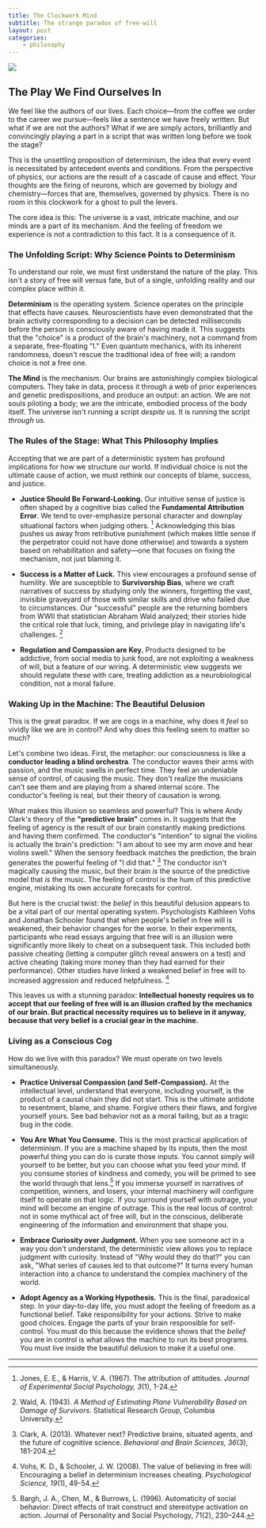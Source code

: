 ```yaml
---
title: The Clockwork Mind
subtitle: The strange paradox of free-will
layout: post
categories:
    - philosophy
---
```


![]({{site.baseurl}}/assets/conductor.png)

## The Play We Find Ourselves In

We feel like the authors of our lives. Each choice—from the coffee we order to the career we pursue—feels like a sentence we have freely written. But what if we are not the authors? What if we are simply actors, brilliantly and convincingly playing a part in a script that was written long before we took the stage?

This is the unsettling proposition of determinism, the idea that every event is necessitated by antecedent events and conditions. From the perspective of physics, our actions are the result of a cascade of cause and effect. Your thoughts are the firing of neurons, which are governed by biology and chemistry—forces that are, themselves, governed by physics. There is no room in this clockwork for a ghost to pull the levers.

The core idea is this: The universe is a vast, intricate machine, and our minds are a part of its mechanism. And the feeling of freedom we experience is not a contradiction to this fact. It is a consequence of it.

### The Unfolding Script: Why Science Points to Determinism

To understand our role, we must first understand the nature of the play. This isn't a story of free will versus fate, but of a single, unfolding reality and our complex place within it.

**Determinism** is the operating system. Science operates on the principle that effects have causes. Neuroscientists have even demonstrated that the brain activity corresponding to a decision can be detected milliseconds before the person is consciously aware of having made it. This suggests that the "choice" is a product of the brain's machinery, not a command from a separate, free-floating "I." Even quantum mechanics, with its inherent randomness, doesn't rescue the traditional idea of free will; a random choice is not a free one.

**The Mind** is the mechanism. Our brains are astonishingly complex biological computers. They take in data, process it through a web of prior experiences and genetic predispositions, and produce an output: an action. We are not souls piloting a body; we are the intricate, embodied process of the body itself. The universe isn't running a script *despite* us. It is running the script *through* us.

### The Rules of the Stage: What This Philosophy Implies

Accepting that we are part of a deterministic system has profound implications for how we structure our world. If individual choice is not the ultimate cause of action, we must rethink our concepts of blame, success, and justice.

*   **Justice Should Be Forward-Looking.** Our intuitive sense of justice is often shaped by a cognitive bias called the **Fundamental Attribution Error**. We tend to over-emphasize personal character and downplay situational factors when judging others. [^1] Acknowledging this bias pushes us away from retributive punishment (which makes little sense if the perpetrator could not have done otherwise) and towards a system based on rehabilitation and safety—one that focuses on fixing the mechanism, not just blaming it.

*   **Success is a Matter of Luck.** This view encourages a profound sense of humility. We are susceptible to **Survivorship Bias**, where we craft narratives of success by studying only the winners, forgetting the vast, invisible graveyard of those with similar skills and drive who failed due to circumstances. Our "successful" people are the returning bombers from WWII that statistician Abraham Wald analyzed; their stories hide the critical role that luck, timing, and privilege play in navigating life's challenges. [^2]

*   **Regulation and Compassion are Key.** Products designed to be addictive, from social media to junk food, are not exploiting a weakness of will, but a feature of our wiring. A deterministic view suggests we should regulate these with care, treating addiction as a neurobiological condition, not a moral failure.

### Waking Up in the Machine: The Beautiful Delusion

This is the great paradox. If we are cogs in a machine, why does it *feel* so vividly like we are in control? And why does this feeling seem to matter so much?

Let's combine two ideas. First, the metaphor: our consciousness is like a **conductor leading a blind orchestra**. The conductor waves their arms with passion, and the music swells in perfect time. They feel an undeniable sense of control, of causing the music. They don't realize the musicians can't see them and are playing from a shared internal score. The conductor's feeling is real, but their theory of causation is wrong.

What makes this illusion so seamless and powerful? This is where Andy Clark's theory of the **"predictive brain"** comes in. It suggests that the feeling of agency is the result of our brain constantly making predictions and having them confirmed. The conductor's "intention" to signal the violins is actually the brain's prediction: "I am about to see my arm move and hear violins swell." When the sensory feedback matches the prediction, the brain generates the powerful feeling of "I did that." [^3] The conductor isn't magically causing the music, but their brain *is* the source of the predictive model that *is* the music. The feeling of control is the hum of this predictive engine, mistaking its own accurate forecasts for control.

But here is the crucial twist: the *belief* in this beautiful delusion appears to be a vital part of our mental operating system. Psychologists Kathleen Vohs and Jonathan Schooler found that when people's belief in free will is weakened, their behavior changes for the worse. In their experiments, participants who read essays arguing that free will is an illusion were significantly more likely to cheat on a subsequent task. This included both passive cheating (letting a computer glitch reveal answers on a test) and active cheating (taking more money than they had earned for their performance). Other studies have linked a weakened belief in free will to increased aggression and reduced helpfulness. [^4]

This leaves us with a stunning paradox:
**Intellectual honesty requires us to accept that our feeling of free will is an illusion crafted by the mechanics of our brain. But practical necessity requires us to believe in it anyway, because that very belief is a crucial gear in the machine.**

### Living as a Conscious Cog

How do we live with this paradox? We must operate on two levels simultaneously.

*   **Practice Universal Compassion (and Self-Compassion).** At the intellectual level, understand that everyone, including yourself, is the product of a causal chain they did not start. This is the ultimate antidote to resentment, blame, and shame. Forgive others their flaws, and forgive yourself yours. See bad behavior not as a moral failing, but as a tragic bug in the code.

*   **You Are What You Consume.** This is the most practical application of determinism. If you are a machine shaped by its inputs, then the most powerful thing you can do is curate those inputs. You cannot simply *will* yourself to be better, but you can choose what you feed your mind. If you consume stories of kindness and comedy, you will be primed to see the world through that lens.[^5] If you immerse yourself in narratives of competition, winners, and losers, your internal machinery will configure itself to operate on that logic. If you surround yourself with outrage, your mind will become an engine of outrage. This is the real locus of control: not in some mythical act of free will, but in the conscious, deliberate engineering of the information and environment that shape you.

*   **Embrace Curiosity over Judgment.** When you see someone act in a way you don't understand, the deterministic view allows you to replace judgment with curiosity. Instead of "Why would they do that?" you can ask, "What series of causes led to that outcome?" It turns every human interaction into a chance to understand the complex machinery of the world.

*   **Adopt Agency as a Working Hypothesis.** This is the final, paradoxical step. In your day-to-day life, you must adopt the feeling of freedom as a functional belief. Take responsibility for your actions. Strive to make good choices. Engage the parts of your brain responsible for self-control. You must do this because the evidence shows that the *belief* you are in control is what allows the machine to run its best programs. You must live inside the beautiful delusion to make it a useful one.

***

[^1]: Jones, E. E., & Harris, V. A. (1967). The attribution of attitudes. *Journal of Experimental Social Psychology, 3*(1), 1-24.
[^2]: Wald, A. (1943). *A Method of Estimating Plane Vulnerability Based on Damage of Survivors*. Statistical Research Group, Columbia University.
[^3]: Clark, A. (2013). Whatever next? Predictive brains, situated agents, and the future of cognitive science. *Behavioral and Brain Sciences, 36*(3), 181-204.
[^4]: Vohs, K. D., & Schooler, J. W. (2008). The value of believing in free will: Encouraging a belief in determinism increases cheating. *Psychological Science, 19*(1), 49-54.
[^5]: Bargh, J. A., Chen, M., & Burrows, L. (1996). Automaticity of social behavior: Direct effects of trait construct and stereotype activation on action. Journal of Personality and Social Psychology, 71(2), 230–244.